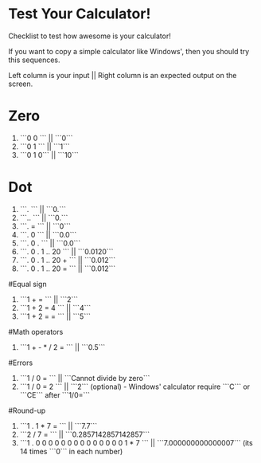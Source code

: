 # Test Your Calculator!
Checklist to test how awesome is your calculator!

<p>If you want to copy a simple calculator like Windows', then you should try this sequences.</p>

<p> Left column is your input || Right column is an expected output on the screen. </p>

# Zero
  <ol>
    <li>```0 0 ``` || ```0```</li>
    <li>```0 1 ``` || ```1```</li>
    <li>```0 1 0``` || ```10```</li>
  </ol>

# Dot
   <ol>
    <li>```. ``` || ```0.```</li>
    <li>```.. ``` || ```0.```</li>
    <li>```. = ``` || ```0```</li>
    <li>```. 0 ``` || ```0.0```</li>
    <li>```. 0 . ``` || ```0.0```</li>
    <li>```. 0 . 1 .. 20 ``` || ```0.0120```</li>
    <li>```. 0 . 1 .. 20 + ``` || ```0.012```</li>
    <li>```. 0 . 1 .. 20 = ``` || ```0.012```</li>
  </ol>

#Equal sign
  <ol>
    <li>```1 + = ``` || ```2```</li>
    <li>```1 + 2 = 4 ``` || ```4```</li>
    <li>```1 + 2 = = ``` || ```5```</li>
  </ol>

#Math operators
  <ol>
    <li>```1 + - * / 2 = ``` || ```0.5```</li>
  </ol>

#Errors
  <ol>
    <li>```1 / 0 = ``` || ```Cannot divide by zero```</li>
    <li>```1 / 0 = 2 ``` || ```2``` (optional) - Windows' calculator require ```C```  or ```CE```  after ```1/0=``` </li>
  </ol>  

#Round-up
  <ol>
    <li>```1 . 1 * 7  = ``` || ```7.7```</li>
    <li>```2 / 7 = ``` || ```0.2857142857142857```</li>
    <li>```1 . 0 0 0 0 0 0 0 0 0 0 0 0 0 0 1  * 7 ``` || ```7.000000000000007``` (its 14 times ```0``` in each number)</li>
  </ol>
